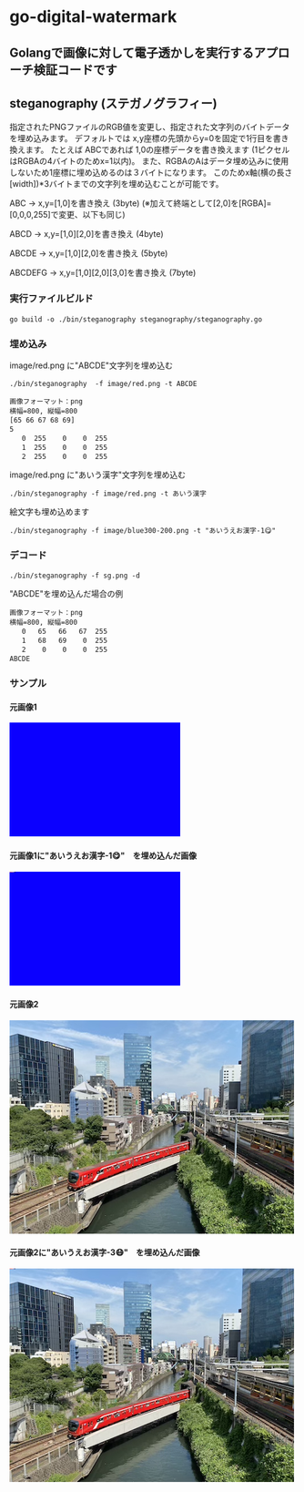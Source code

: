 # go-digital-watermark 

## Golangで画像に対して電子透かしを実行するアプローチ検証コードです


## steganography (ステガノグラフィー)

指定されたPNGファイルのRGB値を変更し、指定された文字列のバイトデータを埋め込みます。
デフォルトでは x,y座標の先頭からy=0を固定で1行目を書き換えます。
たとえば ABCであれば 1,0の座標データを書き換えます (1ピクセルはRGBAの4バイトのためx=1以内)。
また、RGBAのAはデータ埋め込みに使用しないため1座標に埋め込めるのは３バイトになります。
このためx軸(横の長さ[width])*3バイトまでの文字列を埋め込むことが可能です。

ABC -> x,y=[1,0]を書き換え (3byte)  (※加えて終端として[2,0]を[RGBA]=[0,0,0,255]で変更、以下も同じ)

ABCD -> x,y=[1,0][2,0]を書き換え (4byte)

ABCDE -> x,y=[1,0][2,0]を書き換え (5byte)

ABCDEFG -> x,y=[1,0][2,0][3,0]を書き換え (7byte)


### 実行ファイルビルド

```
go build -o ./bin/steganography steganography/steganography.go
```

### 埋め込み

image/red.png に"ABCDE"文字列を埋め込む

```
./bin/steganography  -f image/red.png -t ABCDE
```
```
画像フォーマット：png
横幅=800, 縦幅=800
[65 66 67 68 69]
5
   0  255    0    0  255
   1  255    0    0  255
   2  255    0    0  255
```

image/red.png に"あいう漢字"文字列を埋め込む

```
./bin/steganography -f image/red.png -t あいう漢字
```

絵文字も埋め込めます

```
./bin/steganography -f image/blue300-200.png -t "あいうえお漢字-1😋"
```

### デコード

```
./bin/steganography -f sg.png -d
```

"ABCDE"を埋め込んだ場合の例

```
画像フォーマット：png
横幅=800, 縦幅=800
   0   65   66   67  255
   1   68   69    0  255
   2    0    0    0  255
ABCDE
```

### サンプル

#### 元画像1

![画像の説明](image/blue300-200.png "blue300-200.png")

#### 元画像1に"あいうえお漢字-1😋"　を埋め込んだ画像

![画像の説明](image-embedded-sample/blue300-200-stg.png "blue300-200-stg.png")

#### 元画像2

![画像の説明](image/photo-hiziribashi.png "photo-hiziribashi.png")

#### 元画像2に"あいうえお漢字-3😷"　を埋め込んだ画像

![画像の説明](image-embedded-sample/photo-hiziribashi-sg.png "photo-hiziribashi-sg.png")